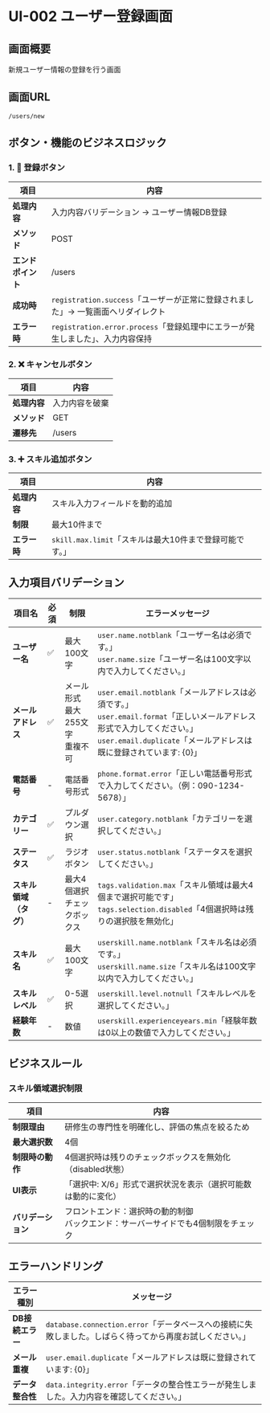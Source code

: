 # UI-002 ユーザー登録画面

## 画面概要
新規ユーザー情報の登録を行う画面


## 画面URL
`/users/new`

## ボタン・機能のビジネスロジック

### 1. 💾 登録ボタン
| 項目 | 内容 |
|------|------|
| **処理内容** | 入力内容バリデーション → ユーザー情報DB登録 |
| **メソッド** | POST |
| **エンドポイント** | /users |
| **成功時** | `registration.success`「ユーザーが正常に登録されました」→ 一覧画面へリダイレクト |
| **エラー時** | `registration.error.process`「登録処理中にエラーが発生しました」、入力内容保持 |

### 2. ❌ キャンセルボタン
| 項目 | 内容 |
|------|------|
| **処理内容** | 入力内容を破棄 |
| **メソッド** | GET |
| **遷移先** | /users |

### 3. ➕ スキル追加ボタン
| 項目 | 内容 |
|------|------|
| **処理内容** | スキル入力フィールドを動的追加 |
| **制限** | 最大10件まで |
| **エラー時** | `skill.max.limit`「スキルは最大10件まで登録可能です。」 |


## 入力項目バリデーション

| 項目名 | 必須 | 制限 | エラーメッセージ |
|--------|------|------|-----------------|
| **ユーザー名** | ✅ | 最大100文字 | `user.name.notblank`「ユーザー名は必須です。」<br>`user.name.size`「ユーザー名は100文字以内で入力してください。」 |
| **メールアドレス** | ✅ | メール形式<br>最大255文字<br>重複不可 | `user.email.notblank`「メールアドレスは必須です。」<br>`user.email.format`「正しいメールアドレス形式で入力してください。」<br>`user.email.duplicate`「メールアドレスは既に登録されています: {0}」 |
| **電話番号** | - | 電話番号形式 | `phone.format.error`「正しい電話番号形式で入力してください。（例：090-1234-5678）」 |
| **カテゴリー** | ✅ | プルダウン選択 | `user.category.notblank`「カテゴリーを選択してください。」 |
| **ステータス** | ✅ | ラジオボタン | `user.status.notblank`「ステータスを選択してください。」 |
| **スキル領域（タグ）** | - | 最大4個選択<br>チェックボックス | `tags.validation.max`「スキル領域は最大4個まで選択可能です」<br>`tags.selection.disabled`「4個選択時は残りの選択肢を無効化」 |
| **スキル名** | ✅ | 最大100文字 | `userskill.name.notblank`「スキル名は必須です。」<br>`userskill.name.size`「スキル名は100文字以内で入力してください。」 |
| **スキルレベル** | ✅ | 0-5選択 | `userskill.level.notnull`「スキルレベルを選択してください。」 |
| **経験年数** | - | 数値 | `userskill.experienceyears.min`「経験年数は0以上の数値で入力してください。」 |

## ビジネスルール

### スキル領域選択制限
| 項目 | 内容 |
|------|------|
| **制限理由** | 研修生の専門性を明確化し、評価の焦点を絞るため |
| **最大選択数** | 4個 |
| **制限時の動作** | 4個選択時は残りのチェックボックスを無効化（disabled状態） |
| **UI表示** | 「選択中: X/6」形式で選択状況を表示（選択可能数は動的に変化） |
| **バリデーション** | フロントエンド：選択時の動的制御<br>バックエンド：サーバーサイドでも4個制限をチェック |

## エラーハンドリング
| エラー種別 | メッセージ |
|------------|-----------|
| **DB接続エラー** | `database.connection.error`「データベースへの接続に失敗しました。しばらく待ってから再度お試しください。」 |
| **メール重複** | `user.email.duplicate`「メールアドレスは既に登録されています: {0}」 |
| **データ整合性** | `data.integrity.error`「データの整合性エラーが発生しました。入力内容を確認してください。」 |